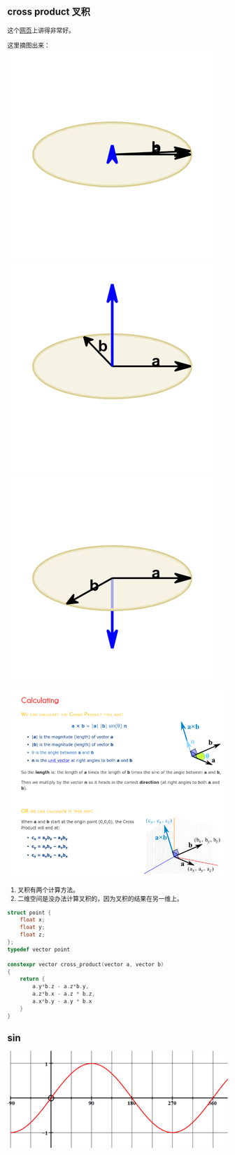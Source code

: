 
## cross product 叉积

这个[网页](https://www.mathsisfun.com/algebra/vectors-cross-product.html)上讲得非常好。

这里摘图出来：
![assets/img.png](assets/img.png)
![assets/img_1.png](assets/img_1.png)
![assets/img_2.png](assets/img_2.png)

![assets/img_3.png](assets/img_3.png)

1. 叉积有两个计算方法。
2. 二维空间是没办法计算叉积的，因为叉积的结果在另一维上。


```c++
struct point {
    float x;
    float y;
    float z;
};
typedef vector point

constexpr vector cross_product(vector a, vector b)
{
    return {
        a.y*b.z - a.z*b.y,
        a.z*b.x - a.z * b.z,
        a.x*b.y - a.y * b.x
    }
}

```

## sin
![assets/img_4.png](assets/img_5.png)


